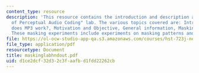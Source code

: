 ```yaml
---
content_type: resource
description: 'This resource contains the introduction and description about the "Fundamentals
  of Perceptual Audio Coding" lab. The various topics covered are: Introduction, How
  does MP3 work?, Motivation and Objective, General information, Masking Experiments.
  These masking experiments include experiments on masking patterns and masking thresholds.'
file: https://ol-ocw-studio-app-qa.s3.amazonaws.com/courses/hst-723j-neural-coding-and-perception-of-sound-spring-2005/d1ce2dcf32d32c3faafbd1fdd22262cb_maskinglabhndout.pdf
file_type: application/pdf
resourcetype: Document
title: maskinglabhndout.pdf
uid: d1ce2dcf-32d3-2c3f-aafb-d1fdd22262cb
---
```

